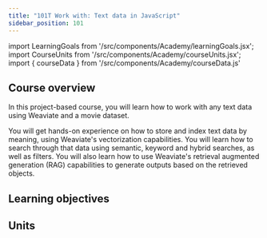 ```yaml
---
title: "101T Work with: Text data in JavaScript"
sidebar_position: 101
---
```


import LearningGoals from '/src/components/Academy/learningGoals.jsx';
import CourseUnits from '/src/components/Academy/courseUnits.jsx';
import { courseData } from '/src/components/Academy/courseData.js'

## <i class="fa-solid fa-chalkboard-user"></i> Course overview

In this project-based course, you will learn how to work with any text data using Weaviate and a movie dataset.

You will get hands-on experience on how to store and index text data by meaning, using Weaviate's vectorization capabilities. You will learn how to search through that data using semantic, keyword and hybrid searches, as well as filters. You will also learn how to use Weaviate's retrieval augmented generation (RAG) capabilities to generate outputs based on the retrieved objects.

## <i class="fa-solid fa-chalkboard-user"></i> Learning objectives

<LearningGoals courseName="starter_text_data_typescript"/>

## <i class="fa-solid fa-book-open-reader"></i> Units

<CourseUnits courseData={courseData} courseName="starter_text_data_typescript" />
